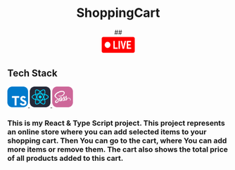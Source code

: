 <div align="center">
<h1> ShoppingCart </h1>
##   <div align="center" ><a href="https://github.com/FilipW98/ShoppingCart" target="_blank" rel="noreferrer"> <img src="./src/assets/img/live-icon.png" alt="live icon" width="80" height="40" /> </a>  </div>
</div>



## Tech Stack

  
<a href="https://www.typescriptlang.org/" target="_blank" rel="noreferrer"> <img src="https://github.com/tandpfun/skill-icons/blob/main/icons/TypeScript.svg" alt="Type Script icon" width="47" height="47"/> </a> 
<a href="https://react.dev/" target="_blank" rel="noreferrer"> <img src="https://github.com/tandpfun/skill-icons/blob/main/icons/React-Dark.svg" alt="React icon" width="47" height="47"/> </a> 
<a href="https://sass-lang.com/" target="_blank" rel="noreferrer"> <img src="https://github.com/tandpfun/skill-icons/blob/main/icons/Sass.svg" alt="Sass icon" width="47" height="47"/> </a> 

### This is my React & Type Script project. This project represents an online store where you can add selected items to your shopping cart. Then You can go to the cart, where You can add more items or remove them. The cart also shows the total price of all products added to this cart.
